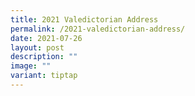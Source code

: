 ```yaml
---
title: 2021 Valedictorian Address
permalink: /2021-valedictorian-address/
date: 2021-07-26
layout: post
description: ""
image: ""
variant: tiptap
---
```

